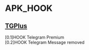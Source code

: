 # APK_HOOK   
## [TGPlus](https://github.com/Eoyz369/APK_HOOK/tree/main/TGPlus)   
[0.1]HOOK Telegram Premium   
[0.2]HOOK Telegram Message removed


